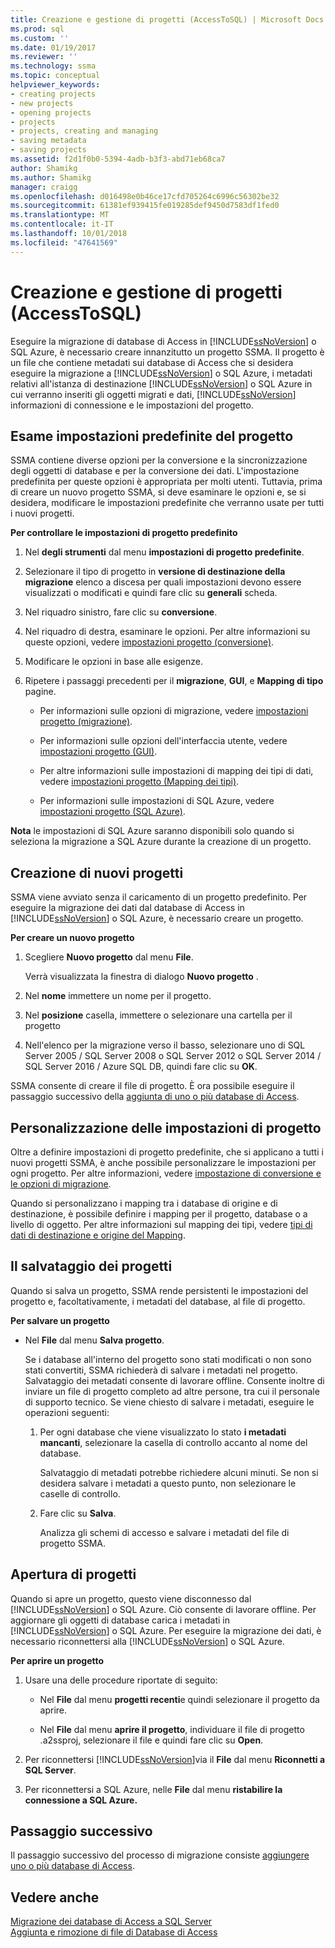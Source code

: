 ```yaml
---
title: Creazione e gestione di progetti (AccessToSQL) | Microsoft Docs
ms.prod: sql
ms.custom: ''
ms.date: 01/19/2017
ms.reviewer: ''
ms.technology: ssma
ms.topic: conceptual
helpviewer_keywords:
- creating projects
- new projects
- opening projects
- projects
- projects, creating and managing
- saving metadata
- saving projects
ms.assetid: f2d1f0b0-5394-4adb-b3f3-abd71eb68ca7
author: Shamikg
ms.author: Shamikg
manager: craigg
ms.openlocfilehash: d016498e0b46ce17cfd705264c6996c56302be32
ms.sourcegitcommit: 61381ef939415fe019285def9450d7583df1fed0
ms.translationtype: MT
ms.contentlocale: it-IT
ms.lasthandoff: 10/01/2018
ms.locfileid: "47641569"
---
```

# <a name="creating-and-managing-projects-accesstosql"></a>Creazione e gestione di progetti (AccessToSQL)
Eseguire la migrazione di database di Access in [!INCLUDE[ssNoVersion](../../includes/ssnoversion-md.md)] o SQL Azure, è necessario creare innanzitutto un progetto SSMA. Il progetto è un file che contiene metadati sui database di Access che si desidera eseguire la migrazione a [!INCLUDE[ssNoVersion](../../includes/ssnoversion-md.md)] o SQL Azure, i metadati relativi all'istanza di destinazione [!INCLUDE[ssNoVersion](../../includes/ssnoversion-md.md)] o SQL Azure in cui verranno inseriti gli oggetti migrati e dati, [!INCLUDE[ssNoVersion](../../includes/ssnoversion-md.md)] informazioni di connessione e le impostazioni del progetto.  
  
## <a name="reviewing-default-project-settings"></a>Esame impostazioni predefinite del progetto  
SSMA contiene diverse opzioni per la conversione e la sincronizzazione degli oggetti di database e per la conversione dei dati. L'impostazione predefinita per queste opzioni è appropriata per molti utenti. Tuttavia, prima di creare un nuovo progetto SSMA, si deve esaminare le opzioni e, se si desidera, modificare le impostazioni predefinite che verranno usate per tutti i nuovi progetti.  
  
**Per controllare le impostazioni di progetto predefinito**  
  
1.  Nel **degli strumenti** dal menu **impostazioni di progetto predefinite**.  
  
2.  Selezionare il tipo di progetto in **versione di destinazione della migrazione** elenco a discesa per quali impostazioni devono essere visualizzati o modificati e quindi fare clic su **generali** scheda.  
  
3.  Nel riquadro sinistro, fare clic su **conversione**.  
  
4.  Nel riquadro di destra, esaminare le opzioni. Per altre informazioni su queste opzioni, vedere [impostazioni progetto (conversione)](http://msdn.microsoft.com/bcebc635-c638-4ddb-924c-b9ccfef86388).  
  
5.  Modificare le opzioni in base alle esigenze.  
  
6.  Ripetere i passaggi precedenti per il **migrazione**, **GUI**, e **Mapping di tipo** pagine.  
  
    -   Per informazioni sulle opzioni di migrazione, vedere [impostazioni progetto (migrazione)](http://msdn.microsoft.com/4caebc9c-8680-4b99-a8fa-89c43161c95d).  
  
    -   Per informazioni sulle opzioni dell'interfaccia utente, vedere [impostazioni progetto (GUI)](http://msdn.microsoft.com/cf06baf1-8714-48a3-95dc-781f6ca53693).  
  
    -   Per altre informazioni sulle impostazioni di mapping dei tipi di dati, vedere [impostazioni progetto (Mapping dei tipi)](http://msdn.microsoft.com/b87b9683-abed-4677-8c50-18bdba704655).  
  
    -   Per informazioni sulle impostazioni di SQL Azure, vedere [impostazioni progetto (SQL Azure)](http://msdn.microsoft.com/bbb8a204-d0e4-4f0b-9709-271feb1f136e).  
  
**Nota** le impostazioni di SQL Azure saranno disponibili solo quando si seleziona la migrazione a SQL Azure durante la creazione di un progetto.  
  
## <a name="creating-new-projects"></a>Creazione di nuovi progetti  
SSMA viene avviato senza il caricamento di un progetto predefinito. Per eseguire la migrazione dei dati dal database di Access in [!INCLUDE[ssNoVersion](../../includes/ssnoversion-md.md)] o SQL Azure, è necessario creare un progetto.  
  
**Per creare un nuovo progetto**  
  
1.  Scegliere **Nuovo progetto** dal menu **File**.  
  
    Verrà visualizzata la finestra di dialogo **Nuovo progetto** .  
  
2.  Nel **nome** immettere un nome per il progetto.  
  
3.  Nel **posizione** casella, immettere o selezionare una cartella per il progetto  
  
4.  Nell'elenco per la migrazione verso il basso, selezionare uno di SQL Server 2005 / SQL Server 2008 o SQL Server 2012 o SQL Server 2014 / SQL Server 2016 / Azure SQL DB, quindi fare clic su **OK**.  
  
SSMA consente di creare il file di progetto. È ora possibile eseguire il passaggio successivo della [aggiunta di uno o più database di Access](adding-and-removing-access-database-files-accesstosql.md).  
  
## <a name="customizing-project-settings"></a>Personalizzazione delle impostazioni di progetto  
Oltre a definire impostazioni di progetto predefinite, che si applicano a tutti i nuovi progetti SSMA, è anche possibile personalizzare le impostazioni per ogni progetto. Per altre informazioni, vedere [impostazione di conversione e le opzioni di migrazione](setting-conversion-and-migration-options-accesstosql.md).  
  
Quando si personalizzano i mapping tra i database di origine e di destinazione, è possibile definire i mapping per il progetto, database o a livello di oggetto. Per altre informazioni sul mapping dei tipi, vedere [tipi di dati di destinazione e origine del Mapping](mapping-source-and-target-data-types-accesstosql.md).  
  
## <a name="saving-projects"></a>Il salvataggio dei progetti  
Quando si salva un progetto, SSMA rende persistenti le impostazioni del progetto e, facoltativamente, i metadati del database, al file di progetto.  
  
**Per salvare un progetto**  
  
-   Nel **File** dal menu **Salva progetto**.  
  
    Se i database all'interno del progetto sono stati modificati o non sono stati convertiti, SSMA richiederà di salvare i metadati nel progetto. Salvataggio dei metadati consente di lavorare offline. Consente inoltre di inviare un file di progetto completo ad altre persone, tra cui il personale di supporto tecnico. Se viene chiesto di salvare i metadati, eseguire le operazioni seguenti:  
  
    1.  Per ogni database che viene visualizzato lo stato **i metadati mancanti**, selezionare la casella di controllo accanto al nome del database.  
  
        Salvataggio di metadati potrebbe richiedere alcuni minuti. Se non si desidera salvare i metadati a questo punto, non selezionare le caselle di controllo.  
  
    2.  Fare clic su **Salva**.  
  
        Analizza gli schemi di accesso e salvare i metadati del file di progetto SSMA.  
  
## <a name="opening-projects"></a>Apertura di progetti  
Quando si apre un progetto, questo viene disconnesso dal [!INCLUDE[ssNoVersion](../../includes/ssnoversion-md.md)] o SQL Azure. Ciò consente di lavorare offline. Per aggiornare gli oggetti di database carica i metadati in [!INCLUDE[ssNoVersion](../../includes/ssnoversion-md.md)] o SQL Azure. Per eseguire la migrazione dei dati, è necessario riconnettersi alla [!INCLUDE[ssNoVersion](../../includes/ssnoversion-md.md)] o SQL Azure.  
  
**Per aprire un progetto**  
  
1.  Usare una delle procedure riportate di seguito:  
  
    -   Nel **File** dal menu **progetti recenti**e quindi selezionare il progetto da aprire.  
  
    -   Nel **File** dal menu **aprire il progetto**, individuare il file di progetto .a2ssproj, selezionare il file e quindi fare clic su **Open**.  
  
2.  Per riconnettersi [!INCLUDE[ssNoVersion](../../includes/ssnoversion-md.md)]via il **File** dal menu **Riconnetti a SQL Server**.  
  
3.  Per riconnettersi a SQL Azure, nelle **File** dal menu **ristabilire la connessione a SQL Azure.**  
  
## <a name="next-step"></a>Passaggio successivo  
Il passaggio successivo del processo di migrazione consiste [aggiungere uno o più database di Access](adding-and-removing-access-database-files-accesstosql.md).  
  
## <a name="see-also"></a>Vedere anche  
[Migrazione dei database di Access a SQL Server](migrating-access-databases-to-sql-server-azure-sql-db-accesstosql.md)  
[Aggiunta e rimozione di file di Database di Access](adding-and-removing-access-database-files-accesstosql.md)  
  
